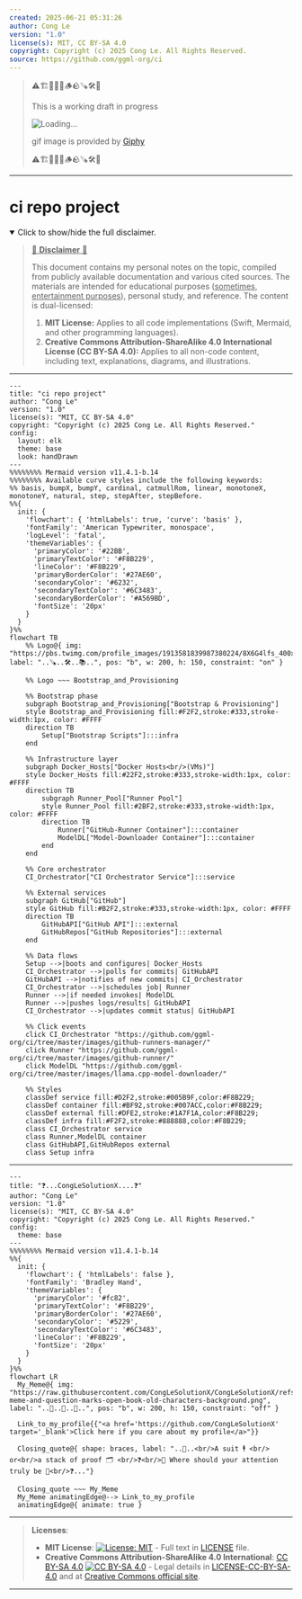 ```yaml
---
created: 2025-06-21 05:31:26
author: Cong Le
version: "1.0"
license(s): MIT, CC BY-SA 4.0
copyright: Copyright (c) 2025 Cong Le. All Rights Reserved.
source: https://github.com/ggml-org/ci
---
```



> ⚠️🏗️🚧🦺🧱🪵🪨🪚🛠️👷
> 
> This is a working draft in progress
> 
> ![Loading...](https://media4.giphy.com/media/v1.Y2lkPTc5MGI3NjExaDV0NjhoMjFmMTU4bmk5OXZvdDRrNXR6MHNhenZ4c3UyaGUxYnpqbSZlcD12MV9pbnRlcm5hbF9naWZfYnlfaWQmY3Q9Zw/52FJTR5RaZ15dlzwqF/giphy.gif)
>
> gif image is provided by [Giphy](https://giphy.com)
> 
> ⚠️🏗️🚧🦺🧱🪵🪨🪚🛠️👷


----




# ci repo project
<details open>
<summary>Click to show/hide the full disclaimer.</summary>
   
> <ins>📢 **Disclaimer** 🚨</ins>
>
> This document contains my personal notes on the topic,
> compiled from publicly available documentation and various cited sources.
> The materials are intended for educational purposes (<ins>sometimes, entertainment purposes</ins>), personal study, and reference.
> The content is dual-licensed:
> 1. **MIT License:** Applies to all code implementations (Swift, Mermaid, and other programming languages).
> 2. **Creative Commons Attribution-ShareAlike 4.0 International License (CC BY-SA 4.0):** Applies to all non-code content, including text, explanations, diagrams, and illustrations.

</details>


----

```mermaid
---
title: "ci repo project"
author: "Cong Le"
version: "1.0"
license(s): "MIT, CC BY-SA 4.0"
copyright: "Copyright (c) 2025 Cong Le. All Rights Reserved."
config:
  layout: elk
  theme: base
  look: handDrawn
---
%%%%%%%% Mermaid version v11.4.1-b.14
%%%%%%%% Available curve styles include the following keywords:
%% basis, bumpX, bumpY, cardinal, catmullRom, linear, monotoneX, monotoneY, natural, step, stepAfter, stepBefore.
%%{
  init: {
    'flowchart': { 'htmlLabels': true, 'curve': 'basis' },
    'fontFamily': 'American Typewriter, monospace',
    'logLevel': 'fatal',
    'themeVariables': {
      'primaryColor': '#22BB',
      'primaryTextColor': '#F8B229',
      'lineColor': '#F8B229',
      'primaryBorderColor': '#27AE60',
      'secondaryColor': '#6232',
      'secondaryTextColor': '#6C3483',
      'secondaryBorderColor': '#A569BD',
      'fontSize': '20px'
    }
  }
}%%
flowchart TB
    %% Logo@{ img: "https://pbs.twimg.com/profile_images/1913581839987380224/8X6G4lfs_400x400.jpg", label: "..🪚..🛠️..📚..", pos: "b", w: 200, h: 150, constraint: "on" }

    %% Logo ~~~ Bootstrap_and_Provisioning
    
    %% Bootstrap phase
    subgraph Bootstrap_and_Provisioning["Bootstrap & Provisioning"]
    style Bootstrap_and_Provisioning fill:#F2F2,stroke:#333,stroke-width:1px, color: #FFFF
    direction TB
        Setup["Bootstrap Scripts"]:::infra
    end

    %% Infrastructure layer
    subgraph Docker_Hosts["Docker Hosts<br/>(VMs)"]
    style Docker_Hosts fill:#22F2,stroke:#333,stroke-width:1px, color: #FFFF
    direction TB
        subgraph Runner_Pool["Runner Pool"]
        style Runner_Pool fill:#2BF2,stroke:#333,stroke-width:1px, color: #FFFF
        direction TB
            Runner["GitHub-Runner Container"]:::container
            ModelDL["Model-Downloader Container"]:::container
        end
    end

    %% Core orchestrator
    CI_Orchestrator["CI Orchestrator Service"]:::service

    %% External services
    subgraph GitHub["GitHub"]
    style GitHub fill:#B2F2,stroke:#333,stroke-width:1px, color: #FFFF
    direction TB
        GitHubAPI["GitHub API"]:::external
        GitHubRepos["GitHub Repositories"]:::external
    end

    %% Data flows
    Setup -->|boots and configures| Docker_Hosts
    CI_Orchestrator -->|polls for commits| GitHubAPI
    GitHubAPI -->|notifies of new commits| CI_Orchestrator
    CI_Orchestrator -->|schedules job| Runner
    Runner -->|if needed invokes| ModelDL
    Runner -->|pushes logs/results| GitHubAPI
    CI_Orchestrator -->|updates commit status| GitHubAPI

    %% Click events
    click CI_Orchestrator "https://github.com/ggml-org/ci/tree/master/images/github-runners-manager/"
    click Runner "https://github.com/ggml-org/ci/tree/master/images/github-runner/"
    click ModelDL "https://github.com/ggml-org/ci/tree/master/images/llama.cpp-model-downloader/"

    %% Styles
    classDef service fill:#D2F2,stroke:#005B9F,color:#F8B229;
    classDef container fill:#BF92,stroke:#007ACC,color:#F8B229;
    classDef external fill:#DFE2,stroke:#1A7F1A,color:#F8B229;
    classDef infra fill:#F2F2,stroke:#888888,color:#F8B229;
    class CI_Orchestrator service
    class Runner,ModelDL container
    class GitHubAPI,GitHubRepos external
    class Setup infra

```

------

```mermaid
---
title: "❓...CongLeSolutionX....❓"
author: "Cong Le"
version: "1.0"
license(s): "MIT, CC BY-SA 4.0"
copyright: "Copyright (c) 2025 Cong Le. All Rights Reserved."
config:
  theme: base
---
%%%%%%%% Mermaid version v11.4.1-b.14
%%{
  init: {
    'flowchart': { 'htmlLabels': false },
    'fontFamily': 'Bradley Hand',
    'themeVariables': {
      'primaryColor': '#fc82',
      'primaryTextColor': '#F8B229',
      'primaryBorderColor': '#27AE60',
      'secondaryColor': '#5229',
      'secondaryTextColor': '#6C3483',
      'lineColor': '#F8B229',
      'fontSize': '20px'
    }
  }
}%%
flowchart LR
  My_Meme@{ img: "https://raw.githubusercontent.com/CongLeSolutionX/CongLeSolutionX/refs/heads/main/assets/images/My-meme-and-question-marks-open-book-old-characters-background.png", label: "..🙉..👀..📖..", pos: "b", w: 200, h: 150, constraint: "off" }

  Link_to_my_profile{{"<a href='https://github.com/CongLeSolutionX' target='_blank'>Click here if you care about my profile</a>"}}

  Closing_quote@{ shape: braces, label: "..👀..<br/>A suit 🕴️ <br/> or<br/>a stack of proof 🗂️ <br/>❓<br/>💭 Where should your attention truly be 💬<br/>❓..."}

  Closing_quote ~~~ My_Meme
  My_Meme animatingEdge@--> Link_to_my_profile
  animatingEdge@{ animate: true }

```

---
><b>Licenses</b>:
>
>- <b>MIT License</b>:  [![License: MIT](https://img.shields.io/badge/License-MIT-yellow.svg)](LICENSE) - Full text in [LICENSE](LICENSE) file.
>- <b>Creative Commons Attribution-ShareAlike 4.0 International</b>: [CC BY-SA 4.0](https://creativecommons.org/licenses/by-sa/4.0/) [![CC BY-SA 4.0](https://licensebuttons.net/l/by-sa/4.0/88x31.png)](https://creativecommons.org/licenses/by-sa/4.0/) - Legal details in [LICENSE-CC-BY-SA-4.0](THE_PAST/LICENSE-CC-BY-SA-4.0) and at [Creative Commons official site](https://creativecommons.org/licenses/by-sa/4.0/).
>
---
